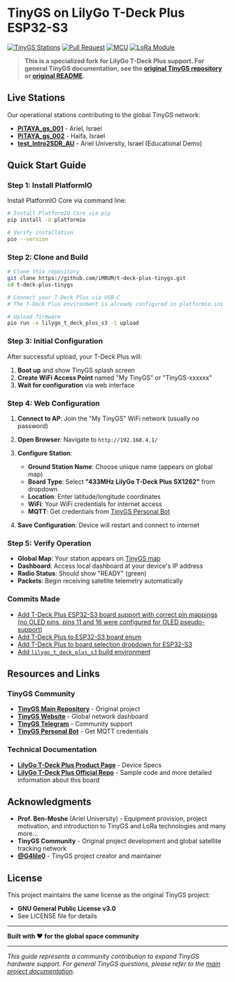 
# TinyGS on LilyGo T-Deck Plus ESP32-S3

[![TinyGS Stations](https://img.shields.io/badge/Ground%20Stations-3%20Ready-green)](https://tinygs.com/stations) [![Pull Request](https://img.shields.io/badge/Device-LILYGO®%20T--Deck%20Plus-blue)](https://lilygo.cc/products/t-deck-plus-1) [![MCU](https://img.shields.io/badge/MCU-ESP32--S3-red)](https://www.espressif.com/en/products/socs/esp32-s3) [![LoRa Module](https://img.shields.io/badge/LoRa%20Module-SX1262-orange)](https://www.semtech.com/products/wireless-rf/lora-connect/sx1262)

> **This is a specialized fork for LilyGo T-Deck Plus support. For general TinyGS documentation, see the [original TinyGS repository](https://github.com/G4lile0/tinyGS) or [original README](README-ORIGINAL.md).**

##  Live Stations

Our operational stations contributing to the global TinyGS network:

-   **[PiTAYA_gs_001](https://tinygs.com/station/PiTAYA_gs_001@393436548)** - Ariel, Israel 
-   **[PiTAYA_gs_002](https://tinygs.com/station/PiTAYA_gs_002@393436548)** - Haifa, Israel 
-   **[test_Intro2SDR_AU](https://tinygs.com/station/test_Intro2SDR_AU@393436548)** - Ariel University, Israel (Educational Demo) 

##  Quick Start Guide

### Step 1: Install PlatformIO

Install PlatformIO Core via command line:

```bash
# Install PlatformIO Core via pip
pip install -U platformio

# Verify installation
pio --version

```

### Step 2: Clone and Build

```bash
# Clone this repository
git clone https://github.com/iMRUM/t-deck-plus-tinygs.git
cd t-deck-plus-tinygs

# Connect your T-Deck Plus via USB-C
# The T-Deck Plus environment is already configured in platformio.ini

# Upload firmware
pio run -e lilygo_t_deck_plus_s3 -t upload

```

### Step 3: Initial Configuration

After successful upload, your T-Deck Plus will:

1.  **Boot up** and show TinyGS splash screen
2.  **Create WiFi Access Point** named "My TinyGS" or "TinyGS-xxxxxx"
3.  **Wait for configuration** via web interface

### Step 4: Web Configuration

1.  **Connect to AP**: Join the "My TinyGS" WiFi network (usually no password)
    
2.  **Open Browser**: Navigate to `http://192.168.4.1/`
    
3.  **Configure Station**:
    
    -   **Ground Station Name**: Choose unique name (appears on global map)
    -   **Board Type**: Select **"433MHz LilyGo T-Deck Plus SX1262"** from dropdown
    -   **Location**: Enter latitude/longitude coordinates
    -   **WiFi**: Your WiFi credentials for internet access
    -   **MQTT**: Get credentials from [TinyGS Personal Bot](https://t.me/tinygs_personal_bot)
4.  **Save Configuration**: Device will restart and connect to internet
    

### Step 5: Verify Operation

-   **Global Map**: Your station appears on [TinyGS map](https://tinygs.com/stations)
-   **Dashboard**: Access local dashboard at your device's IP address
-   **Radio Status**: Should show "READY" (green)
-   **Packets**: Begin receiving satellite telemetry automatically

### Commits Made
-   [Add T-Deck Plus ESP32-S3 board support with correct pin mappings (no OLED pins, pins 11 and 16 were configured for OLED pseudo-support)](https://github.com/G4lile0/tinyGS/commit/89acfcfc8a67934adc27844fd8d9255e2074b2e7)
-   [Add T-Deck Plus to ESP32-S3 board enum](https://github.com/G4lile0/tinyGS/commit/46611b95b09cfbc87426601bef6e5438e590102f)
-   [Add T-Deck Plus to board selection dropdown for ESP32-S3](https://github.com/G4lile0/tinyGS/commit/da861c42294cdeceebb34a8ca5e6ebde961d4492)
-   [Add `lilygo_t_deck_plus_s3` build environment](https://github.com/G4lile0/tinyGS/commit/ebabc8cb8b3ebc27f36096e643eb0db1ea9b033c)

## Resources and Links

### TinyGS Community

-   **[TinyGS Main Repository](https://github.com/G4lile0/tinyGS)** - Original project
-   **[TinyGS Website](https://tinygs.com/)** - Global network dashboard
-   **[TinyGS Telegram](https://t.me/joinchat/DmYSElZahiJGwHX6jCzB3Q)** - Community support
-   **[TinyGS Personal Bot](https://t.me/tinygs_personal_bot)** - Get MQTT credentials

### Technical Documentation

-   **[LilyGo T-Deck Plus Product Page](https://lilygo.cc/products/t-deck-plus-1)** - Device Specs
-   **[LilyGo T-Deck Plus Official Repo](https://github.com/Xinyuan-LilyGO/T-Deck)** - Sample code and more detailed information about this board


## Acknowledgments

-   **Prof. Ben-Moshe** (Ariel University) - Equipment provision, project motivation, and introduction to TinyGS and LoRa technologies and many more...
-   **TinyGS Community** - Original project development and global satellite tracking network
-   **[@G4lile0](https://github.com/G4lile0)** - TinyGS project creator and maintainer


## License

This project maintains the same license as the original TinyGS project:

-   **GNU General Public License v3.0**
-   See LICENSE file for details

----------

**Built with ❤️ for the global space community**  

----------

_This guide represents a community contribution to expand TinyGS hardware support. For general TinyGS questions, please refer to the [main project documentation](https://github.com/G4lile0/tinyGS)._

